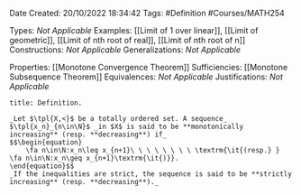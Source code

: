 <div class="topSpace"></div>

Date Created: 20/10/2022 18:34:42
Tags: #Definition #Courses/MATH254

Types: _Not Applicable_
Examples: [[Limit of 1 over linear]], [[Limit of geometric]], [[Limit of nth root of real]], [[Limit of nth root of n]]
Constructions: _Not Applicable_
Generalizations: _Not Applicable_

Properties: [[Monotone Convergence Theorem]]
Sufficiencies: [[Monotone Subsequence Theorem]]
Equivalences: _Not Applicable_
Justifications: _Not Applicable_

``` ad-Definition
title: Definition.

_Let $\tpl{X,<}$ be a totally ordered set. A sequence_ $\tpl{x_n}_{n\in\N}$ _in $X$ is said to be **monotonically increasing** (resp. **decreasing**) if_
$$\begin{equation}
    \fa n\in\N:x_n\leq x_{n+1}\ \ \ \ \ \ \ \ \textrm{\it{(resp.} } \fa n\in\N:x_n\geq x_{n+1}\textrm{\it{)}}.
\end{equation}$$
_If the inequalities are strict, the sequence is said to be **strictly increasing** (resp. **decreasing**)._

```
